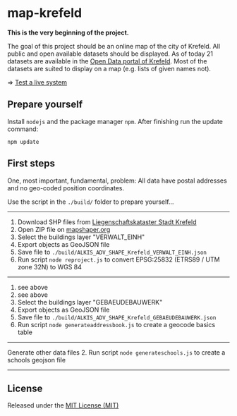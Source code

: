 # map-krefeld

**This is the very beginning of the project.**

The goal of this project should be an online map of the city of Krefeld.
All public and open available datasets should be displayed.
As of today 21 datasets are available in the [Open Data portal of Krefeld](https://www.offenesdatenportal.de/organization/krefeld).
Most of the datasets are suited to display on a map (e.g. lists of given names not).

=> [Test a live system](https://tursics.github.io/map-krefeld/)

## Prepare yourself

Install ```nodejs``` and the package manager ```npm```. After finishing run the update command:

    npm update

## First steps

One, most important, fundamental, problem: All data have postal addresses and no geo-coded position coordinates.

Use the script in the ```./build/``` folder to prepare yourself...

---

1. Download SHP files from [Liegenschaftskataster Stadt Krefeld](https://www.offenesdatenportal.de/dataset/liegenschaftskataster-stadt-krefeld)
2. Open ZIP file on [mapshaper.org](http://mapshaper.org/)
3. Select the buildings layer "VERWALT_EINH"
4. Export objects as GeoJSON file
5. Save file to ```./build/ALKIS_ADV_SHAPE_Krefeld_VERWALT_EINH.json```
6. Run script ```node reproject.js``` to convert EPSG:25832 (ETRS89 / UTM zone 32N) to WGS 84

---

1. see above
2. see above
3. Select the buildings layer "GEBAEUDEBAUWERK"
4. Export objects as GeoJSON file
5. Save file to ```./build/ALKIS_ADV_SHAPE_Krefeld_GEBAEUDEBAUWERK.json```
6. Run script ```node generateaddressbook.js``` to create a geocode basics table

---

Generate other data files
2. Run script ```node generateschools.js``` to create a schools geojson file

---

## License

Released under the [MIT License (MIT)](LICENSE.md)
